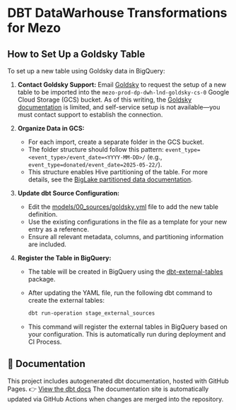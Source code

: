 # DBT DataWarhouse Transformations for Mezo



## How to Set Up a Goldsky Table

To set up a new table using Goldsky data in BigQuery:

1. **Contact Goldsky Support:** Email [Goldsky](support@goldsky.com) to request the setup of a new table to be imported into the `mezo-prod-dp-dwh-lnd-goldsky-cs-0` Google Cloud Storage (GCS) bucket. As of this writing, the [Goldsky documentation](https://docs.goldsky.com/mirror/extensions/channels/aws-s3) is limited, and self-service setup is not available—you must contact support to establish the connection.

2. **Organize Data in GCS:**
   - For each import, create a separate folder in the GCS bucket.
   - The folder structure should follow this pattern: `event_type=<event_type>/event_date=<YYYY-MM-DD>/` (e.g., `event_type=donated/event_date=2025-05-22/`).
   - This structure enables Hive partitioning of the table. For more details, see the [BigLake partitioned data documentation](https://cloud.google.com/bigquery/docs/create-cloud-storage-table-biglake#create-biglake-partitioned-data).

3. **Update dbt Source Configuration:**
   - Edit the [models/00_sources/goldsky.yml](models/00_sources/goldsky.yml) file to add the new table definition.
   - Use the existing configurations in the file as a template for your new entry as a reference.
   - Ensure all relevant metadata, columns, and partitioning information are included.

4. **Register the Table in BigQuery:**
   - The table will be created in BigQuery using the [dbt-external-tables](https://github.com/dbt-labs/dbt-external-tables) package.
   - After updating the YAML file, run the following dbt command to create the external tables:

     ```sh
     dbt run-operation stage_external_sources
     ```

   - This command will register the external tables in BigQuery based on your configuration. This is automatically run during deployment and CI Process.

## 📖 Documentation

This project includes autogenerated dbt documentation, hosted with GitHub Pages.
👉 [View the dbt docs](https://thesis.github.io/mezo-dbt/#!/overview)
The documentation site is automatically updated via GitHub Actions when changes are merged into the repository.
